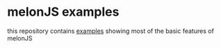 # melonJS examples

this repository contains [examples](https://melonjs.github.io/examples/) showing most of the basic features of melonJS

